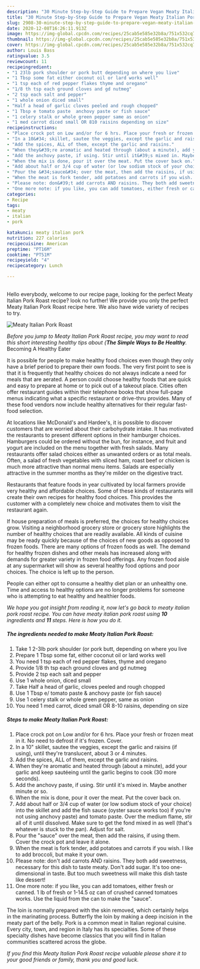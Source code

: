 ```yaml
---
description: "30 Minute Step-by-Step Guide to Prepare Vegan Meaty Italian Pork Roast"
title: "30 Minute Step-by-Step Guide to Prepare Vegan Meaty Italian Pork Roast"
slug: 2908-30-minute-step-by-step-guide-to-prepare-vegan-meaty-italian-pork-roast
date: 2020-12-08T16:26:11.913Z
image: https://img-global.cpcdn.com/recipes/25cab5e585e32b8a/751x532cq70/meaty-italian-pork-roast-recipe-main-photo.jpg
thumbnail: https://img-global.cpcdn.com/recipes/25cab5e585e32b8a/751x532cq70/meaty-italian-pork-roast-recipe-main-photo.jpg
cover: https://img-global.cpcdn.com/recipes/25cab5e585e32b8a/751x532cq70/meaty-italian-pork-roast-recipe-main-photo.jpg
author: Louis Bass
ratingvalue: 3.5
reviewcount: 11
recipeingredient:
- "1 23lb pork shoulder or pork butt depending on where you live"
- "1 Tbsp some fat either coconut oil or lard works well"
- "1 tsp each of red pepper flakes thyme and oregano"
- "1/8 th tsp each ground cloves and gd nutmeg"
- "2 tsp each salt and pepper"
- "1 whole onion diced small"
- "Half a head of garlic cloves peeled and rough chopped"
- "1 Tbsp e tomato paste  anchovy paste or fish sauce"
- "1 celery stalk or whole green pepper same as onion"
- "1 med carrot diced small OR 810 raisins depending on size"
recipeinstructions:
- "Place crock pot on Low and/or for 6 hrs. Place your fresh or frozen meat in it. No need to defrost if it&#39;s frozen. Cover."
- "In a 10&#34; skillet, sautee the veggies, except the garlic and raisins (if using), until they&#39;re translucent, about 3 or 4 minutes."
- "Add the spices, ALL of them, except the garlic and raisins."
- "When they&#39;re aromatic and heated through (about a minute), add your garlic and keep sautéeing until the garlic begins to cook (30 more seconds)."
- "Add the anchovy paste, if using. Stir until it&#39;s mixed in. Maybe another minute or so."
- "When the mix is done, pour it over the meat. Put the cover back on."
- "Add about half or 3/4 cup of water (or low sodium stock of your choice) into the skillet and add the fish sauce (oyster sauce works too) if you&#39;re not using anchovy paste) and tomato paste. Over the medium flame, stir all of it until dissolved. Make sure to get the fond mixed in as well (that&#39;s whatever is stuck to the pan). Adjust for salt."
- "Pour the &#34;sauce&#34; over the meat, then add the raisins, if using them. Cover the crock pot and leave it alone."
- "When the meat is fork tender, add potatoes and carrots if you wish. I like to add broccoli, but make it your own."
- "Please note: don&#39;t add carrots AND raisins. They both add sweetness, necessary for this dish to taste meaty. Don&#39;t add sugar. It&#39;s too one-dimensional in taste. But too much sweetness will make this dish taste like dessert!"
- "One more note: if you like, you can add tomatoes, either fresh or canned. 1 lb of fresh or 1-14.5 oz can of crushed canned tomatoes works. Use the liquid from the can to make the &#34;sauce&#34;."
categories:
- Recipe
tags:
- meaty
- italian
- pork

katakunci: meaty italian pork 
nutrition: 227 calories
recipecuisine: American
preptime: "PT16M"
cooktime: "PT51M"
recipeyield: "4"
recipecategory: Lunch

---
```

<br>
Hello everybody, welcome to our recipe page, looking for the perfect Meaty Italian Pork Roast recipe? look no further! We provide you only the perfect Meaty Italian Pork Roast recipe here. We also have wide variety of recipes to try.
<br>


![Meaty Italian Pork Roast](https://img-global.cpcdn.com/recipes/25cab5e585e32b8a/751x532cq70/meaty-italian-pork-roast-recipe-main-photo.jpg)

<i>Before you jump to Meaty Italian Pork Roast recipe, you may want to read this short interesting healthy tips about {<strong>The Simple Ways to Be Healthy</strong>.</i>
Becoming A Healthy Eater

It is possible for people to make healthy food choices even though they only have a brief period to prepare their own foods. The very first point to see is that it is frequently that healthy choices do not always indicate a need for meals that are aerated. A person could choose healthy foods that are quick and easy to prepare at home or to pick out of a takeout place. Cities often offer restaurant guides within their telephone books that show full-page menus indicating what a specific restaurant or drive-thru provides. Many of these food vendors now include healthy alternatives for their regular fast-food selection.

At locations like McDonald's and Hardee's, it is possible to discover customers that are worried about their carbohydrate intake.  It has motivated the restaurants to present different options in their hamburger choices. Hamburgers could be ordered without the bun, for instance, and fruit and yogurt are included on the menu together with fresh salads. Many restaurants offer salad choices either as unwanted orders or as total meals. Often, a salad of fresh vegetables with sliced ham, roast beef or chicken is much more attractive than normal menu items.  Salads are especially attractive in the summer months as they're milder on the digestive tract.

Restaurants that feature foods in year cultivated by local farmers provide very healthy and affordable choices. Some of these kinds of restaurants will create their own recipes for healthy food choices.  This provides the customer with a completely new choice and motivates them to visit the restaurant again.

If house preparation of meals is preferred, the choices for healthy choices grow. Visiting a neighborhood grocery store or grocery store highlights the number of healthy choices that are readily available.  All kinds of cuisine may be ready quickly because of the choices of new goods as opposed to frozen foods. There are many options of frozen foods as well. The demand for healthy frozen dishes and other meals has increased along with demands for greater variety in frozen food offerings. Any frozen food aisle at any supermarket will show as several healthy food options and poor choices. The choice is left up to the person.

People can either opt to consume a healthy diet plan or an unhealthy one. Time and access to healthy options are no longer problems for someone who is attempting to eat healthy and healthier foods.


<i>We hope you got insight from reading it, now let's go back to meaty italian pork roast recipe. You can have meaty italian pork roast using <strong>10</strong> ingredients and <strong>11</strong> steps. Here is how you do it.
</i>

##### The ingredients needed to make Meaty Italian Pork Roast:

1. Take 1 2-3lb pork shoulder (or pork butt, depending on where you live
1. Prepare 1 Tbsp some fat, either coconut oil or lard works well
1. You need 1 tsp each of red pepper flakes, thyme and oregano
1. Provide 1/8 th tsp each ground cloves and gd nutmeg
1. Provide 2 tsp each salt and pepper
1. Use 1 whole onion, diced small
1. Take Half a head of garlic, cloves peeled and rough chopped
1. Use 1 Tbsp e/ tomato paste &amp; anchovy paste (or fish sauce)
1. Use 1 celery stalk or whole green pepper, same as onion
1. You need 1 med carrot, diced small OR 8-10 raisins, depending on size


##### Steps to make Meaty Italian Pork Roast:

1. Place crock pot on Low and/or for 6 hrs. Place your fresh or frozen meat in it. No need to defrost if it&#39;s frozen. Cover.
1. In a 10&#34; skillet, sautee the veggies, except the garlic and raisins (if using), until they&#39;re translucent, about 3 or 4 minutes.
1. Add the spices, ALL of them, except the garlic and raisins.
1. When they&#39;re aromatic and heated through (about a minute), add your garlic and keep sautéeing until the garlic begins to cook (30 more seconds).
1. Add the anchovy paste, if using. Stir until it&#39;s mixed in. Maybe another minute or so.
1. When the mix is done, pour it over the meat. Put the cover back on.
1. Add about half or 3/4 cup of water (or low sodium stock of your choice) into the skillet and add the fish sauce (oyster sauce works too) if you&#39;re not using anchovy paste) and tomato paste. Over the medium flame, stir all of it until dissolved. Make sure to get the fond mixed in as well (that&#39;s whatever is stuck to the pan). Adjust for salt.
1. Pour the &#34;sauce&#34; over the meat, then add the raisins, if using them. Cover the crock pot and leave it alone.
1. When the meat is fork tender, add potatoes and carrots if you wish. I like to add broccoli, but make it your own.
1. Please note: don&#39;t add carrots AND raisins. They both add sweetness, necessary for this dish to taste meaty. Don&#39;t add sugar. It&#39;s too one-dimensional in taste. But too much sweetness will make this dish taste like dessert!
1. One more note: if you like, you can add tomatoes, either fresh or canned. 1 lb of fresh or 1-14.5 oz can of crushed canned tomatoes works. Use the liquid from the can to make the &#34;sauce&#34;.


The loin is normally prepared with the skin removed, which certainly helps in the marinating process. Butterfly the loin by making a deep incision in the meaty part of the belly. Pork is a common meat in Italian regional cuisine. Every city, town, and region in Italy has its specialties. Some of these specialty dishes have become classics that you will find in Italian communities scattered across the globe. 

<i>If you find this Meaty Italian Pork Roast recipe valuable please share it to your good friends or family, thank you and good luck.</i>
